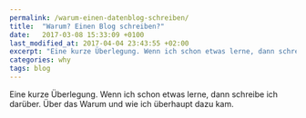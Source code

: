 ```yaml
---
permalink: /warum-einen-datenblog-schreiben/
title:  "Warum? Einen Blog schreiben?"
date:   2017-03-08 15:33:09 +0100
last_modified_at: 2017-04-04 23:43:55 +02:00 
excerpt: "Eine kurze Überlegung. Wenn ich schon etwas lerne, dann schreibe ich darüber."
categories: why
tags: blog
---
```


Eine kurze Überlegung. Wenn ich schon etwas lerne, dann schreibe ich darüber.
Über das Warum und wie ich überhaupt dazu kam.